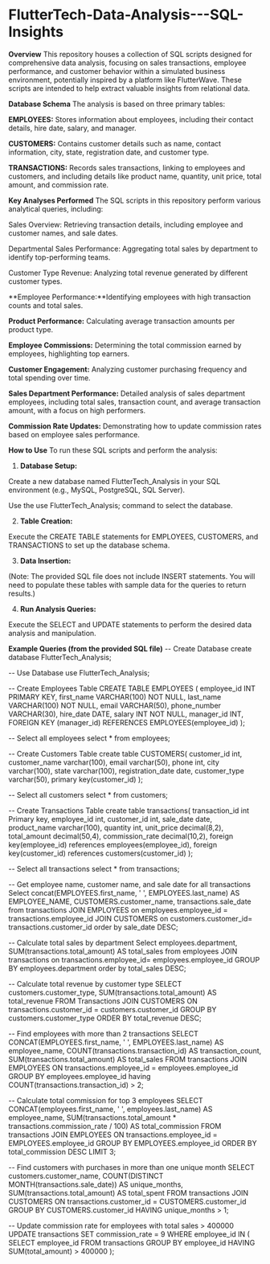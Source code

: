 # FlutterTech-Data-Analysis---SQL-Insights

**Overview**
This repository houses a collection of SQL scripts designed for comprehensive data analysis, focusing on sales transactions, employee performance, and customer behavior within a simulated business environment, potentially inspired by a platform like FlutterWave. These scripts are intended to help extract valuable insights from relational data.

**Database Schema**
The analysis is based on three primary tables:

**EMPLOYEES:** Stores information about employees, including their contact details, hire date, salary, and manager.

**CUSTOMERS:** Contains customer details such as name, contact information, city, state, registration date, and customer type.

**TRANSACTIONS:** Records sales transactions, linking to employees and customers, and including details like product name, quantity, unit price, total amount, and commission rate.

**Key Analyses Performed**
The SQL scripts in this repository perform various analytical queries, including:

Sales Overview: Retrieving transaction details, including employee and customer names, and sale dates.

Departmental Sales Performance: Aggregating total sales by department to identify top-performing teams.

Customer Type Revenue: Analyzing total revenue generated by different customer types.

**Employee Performance:**Identifying employees with high transaction counts and total sales.

**Product Performance:** Calculating average transaction amounts per product type.

**Employee Commissions:** Determining the total commission earned by employees, highlighting top earners.

**Customer Engagement:** Analyzing customer purchasing frequency and total spending over time.

**Sales Department Performance:** Detailed analysis of sales department employees, including total sales, transaction count, and average transaction amount, with a focus on high performers.

**Commission Rate Updates:** Demonstrating how to update commission rates based on employee sales performance.

**How to Use**
To run these SQL scripts and perform the analysis:

1. **Database Setup:**

Create a new database named FlutterTech_Analysis in your SQL environment (e.g., MySQL, PostgreSQL, SQL Server).

Use the use FlutterTech_Analysis; command to select the database.

2. **Table Creation:**

Execute the CREATE TABLE statements for EMPLOYEES, CUSTOMERS, and TRANSACTIONS to set up the database schema.

3. **Data Insertion:**

(Note: The provided SQL file does not include INSERT statements. You will need to populate these tables with sample data for the queries to return results.)

4. **Run Analysis Queries:**

Execute the SELECT and UPDATE statements to perform the desired data analysis and manipulation.

**Example Queries (from the provided SQL file)**
-- Create Database
create database FlutterTech_Analysis;

-- Use Database
use FlutterTech_Analysis;

-- Create Employees Table
CREATE TABLE EMPLOYEES (
    employee_id INT PRIMARY KEY,
    first_name VARCHAR(100) NOT NULL,
    last_name VARCHAR(100) NOT NULL,
    email VARCHAR(50),
    phone_number VARCHAR(30),
    hire_date DATE,
    salary INT NOT NULL,
    manager_id INT,
    FOREIGN KEY (manager_id) REFERENCES EMPLOYEES(employee_id)
);

-- Select all employees
select * from employees;

-- Create Customers Table
create table CUSTOMERS(
customer_id int,
customer_name varchar(100),
email varchar(50),
phone int,
city varchar(100),
state varchar(100),
registration_date date,
customer_type varchar(50),
primary key(customer_id)
);

-- Select all customers
select * from customers;

-- Create Transactions Table
create table transactions(
transaction_id int Primary key,
employee_id int,
customer_id int,
sale_date date,
product_name varchar(100),
quantity int,
unit_price decimal(8,2),
total_amount decimal(50,4),
commission_rate decimal(10,2),
foreign key(employee_id) references employees(employee_id),
foreign key(customer_id) references customers(customer_id)
);

-- Select all transactions
select * from transactions;

-- Get employee name, customer name, and sale date for all transactions
Select 
concat(EMPLOYEES.first_name, ' ', EMPLOYEES.last_name) AS EMPLOYEE_NAME,
CUSTOMERS.customer_name,
transactions.sale_date
from transactions
JOIN EMPLOYEES on employees.employee_id = transactions.employee_id
JOIN CUSTOMERS on customers.customer_id= transactions.customer_id
order by sale_date DESC;

-- Calculate total sales by department
Select 
employees.department, 
SUM(transactions.total_amount) AS total_sales
from employees
JOIN transactions on transactions.employee_id= employees.employee_id
GROUP BY employees.department
order by total_sales DESC;

-- Calculate total revenue by customer type
SELECT 
    customers.customer_type,
    SUM(transactions.total_amount) AS total_revenue
FROM 
    Transactions
JOIN CUSTOMERS ON transactions.customer_id = customers.customer_id
GROUP BY 
customers.customer_type
ORDER BY 
    total_revenue DESC;

-- Find employees with more than 2 transactions
SELECT 
    CONCAT(EMPLOYEES.first_name, ' ', EMPLOYEES.last_name) AS employee_name,
    COUNT(transactions.transaction_id) AS transaction_count,
    SUM(transactions.total_amount) AS total_sales
FROM 
    transactions 
JOIN EMPLOYEES  ON transactions.employee_id = employees.employee_id
GROUP BY 
    employees.employee_id
having
    COUNT(transactions.transaction_id) > 2;

-- Calculate total commission for top 3 employees
SELECT 
CONCAT(employees.first_name, ' ', employees.last_name) AS employee_name,
SUM(transactions.total_amount * transactions.commission_rate / 100) AS total_commission
FROM 
    transactions
JOIN EMPLOYEES  ON transactions.employee_id = EMPLOYEES.employee_id
GROUP BY 
    EMPLOYEES.employee_id
ORDER BY 
    total_commission DESC
LIMIT 3;

-- Find customers with purchases in more than one unique month
SELECT 
customers.customer_name,
COUNT(DISTINCT MONTH(transactions.sale_date)) AS unique_months,
SUM(transactions.total_amount) AS total_spent
FROM transactions
JOIN CUSTOMERS ON transactions.customer_id = CUSTOMERS.customer_id
GROUP BY 
    CUSTOMERS.customer_id
HAVING 
    unique_months > 1;

-- Update commission rate for employees with total sales > 400000
UPDATE transactions
SET commission_rate = 9
WHERE employee_id 
IN (
SELECT employee_id
FROM transactions
GROUP BY employee_id
HAVING SUM(total_amount) > 400000
);
